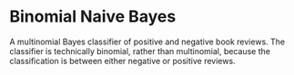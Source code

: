 # Binomial Naive Bayes
A multinomial Bayes classifier of positive and negative book reviews. The classifier is technically binomial, rather than multinomial, because the classification is between either negative or positive reviews.
